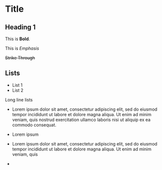 # Title

## Heading 1

This is **Bold**.

This is *Emphasis*

~~Strike Through~~

## Lists

- List 1
- List 2

Long line lists

- Lorem ipsum dolor sit amet, consectetur adipiscing elit, sed do eiusmod tempor
  incididunt ut labore et dolore magna aliqua. Ut enim ad minim veniam, quis
  nostrud exercitation ullamco laboris nisi ut aliquip ex ea commodo consequat.
- Lorem ipsum
- Lorem ipsum dolor sit amet, consectetur adipiscing elit, sed do eiusmod tempor
  incididunt ut labore et dolore magna aliqua. Ut enim ad minim veniam, quis

-
